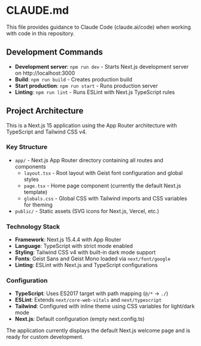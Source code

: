# CLAUDE.md

This file provides guidance to Claude Code (claude.ai/code) when working with code in this repository.

## Development Commands

- **Development server**: `npm run dev` - Starts Next.js development server on http://localhost:3000
- **Build**: `npm run build` - Creates production build
- **Start production**: `npm run start` - Runs production server
- **Linting**: `npm run lint` - Runs ESLint with Next.js TypeScript rules

## Project Architecture

This is a Next.js 15 application using the App Router architecture with TypeScript and Tailwind CSS v4.

### Key Structure
- `app/` - Next.js App Router directory containing all routes and components
  - `layout.tsx` - Root layout with Geist font configuration and global styles
  - `page.tsx` - Home page component (currently the default Next.js template)
  - `globals.css` - Global CSS with Tailwind imports and CSS variables for theming
- `public/` - Static assets (SVG icons for Next.js, Vercel, etc.)

### Technology Stack
- **Framework**: Next.js 15.4.4 with App Router
- **Language**: TypeScript with strict mode enabled
- **Styling**: Tailwind CSS v4 with built-in dark mode support
- **Fonts**: Geist Sans and Geist Mono loaded via `next/font/google`
- **Linting**: ESLint with Next.js and TypeScript configurations

### Configuration
- **TypeScript**: Uses ES2017 target with path mapping (`@/*` → `./`)
- **ESLint**: Extends `next/core-web-vitals` and `next/typescript`
- **Tailwind**: Configured with inline theme using CSS variables for light/dark mode
- **Next.js**: Default configuration (empty next.config.ts)

The application currently displays the default Next.js welcome page and is ready for custom development.